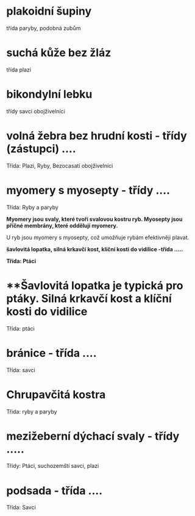 # **plakoidní šupiny**
třída paryby, podobná zubům
# **suchá kůže bez žláz**
třída plazi
# **bikondylní lebku**
třídy savci obojživelníci
# **volná žebra bez hrudní kosti - třídy (zástupci) ....**

Třída: Plazi, Ryby, Bezocasatí obojživelníci
# **myomery s myosepty - třídy ....**

Třída: Ryby a paryby

**Myomery jsou svaly, které tvoří svalovou kostru ryb. Myosepty jsou příčné membrány, které oddělují myomery.**

U ryb jsou myomery s myosepty, což umožňuje rybám efektivněji plavat.

**šavlovitá lopatka, silná krkavčí kost, klíční kosti do vidilice -třída .....**

**Třída: Ptáci**

# **Šavlovitá lopatka je typická pro ptáky. Silná krkavčí kost a klíční kosti do vidilice

Třída: ptáci
# **bránice - třída ....**

Třída:  savci
# Chrupavčitá kostra
Třida: ryby a paryby
# **mezižeberní dýchací svaly - třídy .....**

Třídy: Ptáci, suchozemští savci, plazi
# **podsada - třída ....**

Třída: Savci